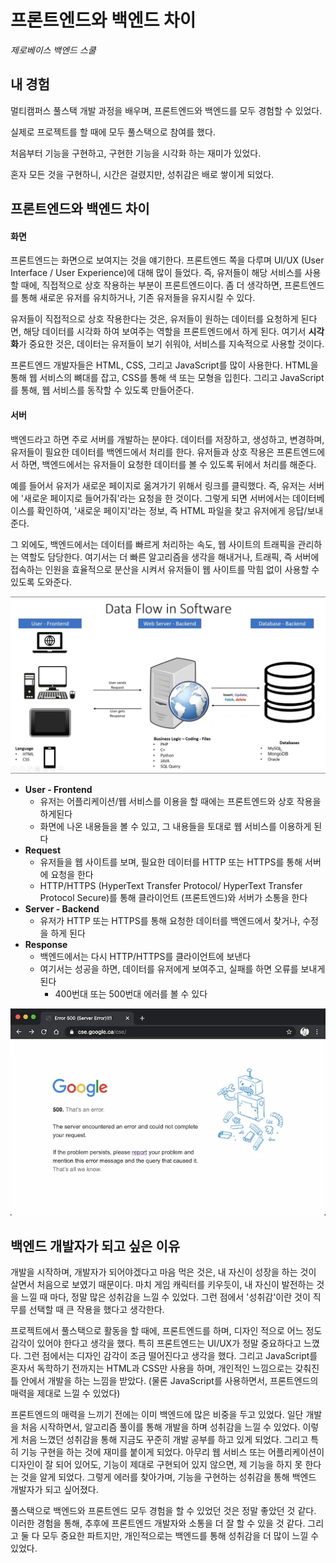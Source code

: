 # 프론트엔드와 백엔드 차이

*제로베이스 백엔드 스쿨*





## 내 경험

멀티캠퍼스 풀스택 개발 과정을 배우며, 프론트엔드와 백엔드를 모두 경험할 수 있었다. 

실제로 프로젝트를 할 때에 모두 풀스택으로 참여를 했다.

처음부터 기능을 구현하고, 구현한 기능을 시각화 하는 재미가 있었다.

혼자 모든 것을 구현하니, 시간은 걸렸지만, 성취감은 배로 쌓이게 되었다.





## 프론트엔드와 백엔드 차이



#### 화면

프론트엔드는 화면으로 보여지는 것을 얘기한다. 프론트엔드 쪽을 다루며 UI/UX (User Interface / User Experience)에 대해 많이 들었다. 즉, 유저들이 해당 서비스를 사용할 때에, 직접적으로 상호 작용하는 부분이 프론트엔드이다. 좀 더 생각하면, 프론트엔드를 통해 새로운 유저를 유치하거나, 기존 유저들을 유지시킬 수 있다.

유저들이 직접적으로 상호 작용한다는 것은, 유저들이 원하는 데이터를 요청하게 된다면, 해당 데이터를 시각화 하여 보여주는 역할을 프론트엔드에서 하게 된다. 여기서 **시각화**가 중요한 것은, 데이터는 유저들이 보기 쉬워야, 서비스를 지속적으로 사용할 것이다.

프론트엔드 개발자들은 HTML, CSS, 그리고 JavaScript를 많이 사용한다. HTML을 통해 웹 서비스의 뼈대를 잡고, CSS를 통해 색 또는 모형을 입힌다. 그리고 JavaScript를 통해, 웹 서비스를 동작할 수 있도록 만들어준다.



#### 서버

백엔드라고 하면 주로 서버를 개발하는 분야다. 데이터를 저장하고, 생성하고, 변경하며, 유저들이 필요한 데이터를 백엔드에서 처리를 한다. 유저들과 상호 작용은 프론트엔드에서 하면, 백엔드에서는 유저들이 요청한 데이터를 볼 수 있도록 뒤에서 처리를 해준다.

예를 들어서 유저가 새로운 페이지로 옮겨가기 위해서 링크를 클릭했다. 즉, 유저는 서버에 '새로운 페이지로 들어가줘'라는 요청을 한 것이다. 그렇게 되면 서버에서는 데이터베이스를 확인하여, '새로운 페이지'라는 정보, 즉 HTML 파일을 찾고 유저에게 응답/보내준다.

그 외에도, 백엔드에서는 데이터를 빠르게 처리하는 속도, 웹 사이트의 트래픽을 관리하는 역할도 담당한다. 여기서는 더 빠른 알고리즘을 생각을 해내거나, 트래픽, 즉 서버에 접속하는 인원을 효율적으로 분산을 시켜서 유저들이 웹 사이트를 막힘 없이 사용할 수 있도록 도와준다.



<img src="0.1_frontend_vs_backend.assets/image-20230612071022603.png" alt="image-20230612071022603" style="zoom:67%;" />

- **User - Frontend**
  - 유저는 어플리케이션/웹 서비스를 이용을 할 때에는 프론트엔드와 상호 작용을 하게된다
  - 화면에 나온 내용들을 볼 수 있고, 그 내용들을 토대로 웹 서비스를 이용하게 된다
- **Request**
  - 유저들을 웹 사이트를 보며, 필요한 데이터를 HTTP 또는 HTTPS를 통해 서버에 요청을 한다
  - HTTP/HTTPS (HyperText Transfer Protocol/ HyperText Transfer Protocol Secure)를 통해 클라이언트 (프론트엔드)와 서버가 소통을 한다
- **Server - Backend**
  - 유저가 HTTP 또는 HTTPS를 통해 요청한 데이터를 백엔드에서 찾거나, 수정을 하게 된다
- **Response**
  - 백엔드에서는 다시 HTTP/HTTPS를 클라이언트에 보낸다
  - 여기서는 성공을 하면, 데이터를 유저에게 보여주고, 실패를 하면 오류를 보내게 된다
    - 400번대 또는 500번대 에러를 볼 수 있다

![http-error-500-cat-example](0.1_frontend_vs_backend.assets/http-error-500-cat-example.webp)



## 백엔드 개발자가 되고 싶은 이유

개발을 시작하며, 개발자가 되어야겠다고 마음 먹은 것은, 내 자신이 성장을 하는 것이 살면서 처음으로 보였기 때문이다. 마치 게임 캐릭터를 키우듯이, 내 자신이 발전하는 것을 느낄 때 마다, 정말 많은 성취감을 느낄 수 있었다. 그런 점에서 '성취감'이란 것이 직무를 선택할 때 큰 작용을 했다고 생각한다.

프로젝트에서 풀스택으로 활동을 할 때에, 프론트엔드를 하며, 디자인 적으로 어느 정도 감각이 있어야 한다고 생각을 했다. 특히 프론트엔드는 UI/UX가 정말 중요하다고 느꼈다.  그런 점에서는 디자인 감각이 조금 떨어진다고 생각을 했다. 그리고 JavaScript를 혼자서 독학하기 전까지는 HTML과 CSS만 사용을 하며, 개인적인 느낌으로는 갖춰진 틀 안에서 개발을 하는 느낌을 받았다. (물론 JavaScript를 사용하면서, 프론트엔드의 매력을 제대로 느낄 수 있었다)

프론트엔드의 매력을 느끼기 전에는 이미 백엔드에 많은 비중을 두고 있었다. 일단 개발을 처음 시작하면서, 알고리즘 풀이를 통해 개발을 하며 성취감을 느낄 수 있었다. 이렇게 처음 느꼈던 성취감을 통해 지금도 꾸준히 개발 공부를 하고 있게 되었다. 그리고 특히 기능 구현을 하는 것에 재미를 붙이게 되었다. 아무리 웹 서비스 또는 어플리케이션이 디자인이 잘 되어 있어도, 기능이 제대로 구현되어 있지 않으면, 제 기능을 하지 못 한다는 것을 알게 되었다. 그렇게 에러를 찾아가며, 기능을 구현하는 성취감을 통해 백엔드 개발자가 되고 싶어졌다.

풀스택으로 백엔드와 프론트엔드 모두 경험을 할 수 있었던 것은 정말 좋았던 것 같다. 이러한 경험을 통해, 추후에 프론트엔드 개발자와 소통을 더 잘 할 수 있을 것 같다. 그리고 둘 다 모두 중요한 파트지만, 개인적으로는 백엔드를 통해 성취감을 더 많이 느낄 수 있었다. 
